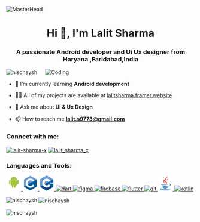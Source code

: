 ![MasterHead](https://wallpapers.com/images/hd/android-developer-it7n5u1rn04fd6v7.jpg)
<h1 align="center">Hi 👋, I'm Lalit Sharma </h1>
<h3 align="center">A passionate Android developer and Ui Ux designer from Haryana ,Faridabad,India</h3>

<img align="right" alt="Coding" width="400" src="https://i.giphy.com/L1R1tvI9svkIWwpVYr.webp">

<p align="left"> <img src="https://komarev.com/ghpvc/?username=nischaysh&label=Profile%20views&color=0e75b6&style=flat" alt="nischaysh" /> </p>

- 🌱 I’m currently learning **Android development**

- 👨‍💻 All of my projects are available at [lalitsharma.framer.website](lalitsharma.framer.website)

- 💬 Ask me about **Ui & Ux Design**

- 📫 How to reach me **lalit.s9773@gmail.com**



<h3 align="left">Connect with me:</h3>
<p align="left">
<a href="https://linkedin.com/in/lalit-sharma-x" target="blank"><img align="center" src="https://raw.githubusercontent.com/rahuldkjain/github-profile-readme-generator/master/src/images/icons/Social/linked-in-alt.svg" alt="lalit-sharma-x" height="30" width="40" /></a>
<a href="https://instagram.com/lalit_sharma_x" target="blank"><img align="center" src="https://raw.githubusercontent.com/rahuldkjain/github-profile-readme-generator/master/src/images/icons/Social/instagram.svg" alt="lalit_sharma_x" height="30" width="40" /></a>
</p>

<h3 align="left">Languages and Tools:</h3>
<p align="left"> <a href="https://developer.android.com" target="_blank" rel="noreferrer"> <img src="https://raw.githubusercontent.com/devicons/devicon/master/icons/android/android-original-wordmark.svg" alt="android" width="40" height="40"/> </a> <a href="https://www.cprogramming.com/" target="_blank" rel="noreferrer"> <img src="https://raw.githubusercontent.com/devicons/devicon/master/icons/c/c-original.svg" alt="c" width="40" height="40"/> </a> <a href="https://www.w3schools.com/cpp/" target="_blank" rel="noreferrer"> <img src="https://raw.githubusercontent.com/devicons/devicon/master/icons/cplusplus/cplusplus-original.svg" alt="cplusplus" width="40" height="40"/> </a> <a href="https://dart.dev" target="_blank" rel="noreferrer"> <img src="https://www.vectorlogo.zone/logos/dartlang/dartlang-icon.svg" alt="dart" width="40" height="40"/> </a> <a href="https://www.figma.com/" target="_blank" rel="noreferrer"> <img src="https://www.vectorlogo.zone/logos/figma/figma-icon.svg" alt="figma" width="40" height="40"/> </a> <a href="https://firebase.google.com/" target="_blank" rel="noreferrer"> <img src="https://www.vectorlogo.zone/logos/firebase/firebase-icon.svg" alt="firebase" width="40" height="40"/> </a> <a href="https://flutter.dev" target="_blank" rel="noreferrer"> <img src="https://www.vectorlogo.zone/logos/flutterio/flutterio-icon.svg" alt="flutter" width="40" height="40"/> </a> <a href="https://git-scm.com/" target="_blank" rel="noreferrer"> <img src="https://www.vectorlogo.zone/logos/git-scm/git-scm-icon.svg" alt="git" width="40" height="40"/> </a> <a href="https://www.java.com" target="_blank" rel="noreferrer"> <img src="https://raw.githubusercontent.com/devicons/devicon/master/icons/java/java-original.svg" alt="java" width="40" height="40"/> </a> <a href="https://kotlinlang.org" target="_blank" rel="noreferrer"> <img src="https://www.vectorlogo.zone/logos/kotlinlang/kotlinlang-icon.svg" alt="kotlin" width="40" height="40"/> </a> </p>

<p><img align="left" src="https://github-readme-stats.vercel.app/api/top-langs?username=nischaysh&show_icons=true&locale=en&layout=compact" alt="nischaysh" /></p>

<p>&nbsp;<img align="center" src="https://github-readme-stats.vercel.app/api?username=nischaysh&show_icons=true&locale=en" alt="nischaysh" /></p>

<p><img align="center" src="https://github-readme-streak-stats.herokuapp.com/?user=nischaysh&" alt="nischaysh" /></p>
